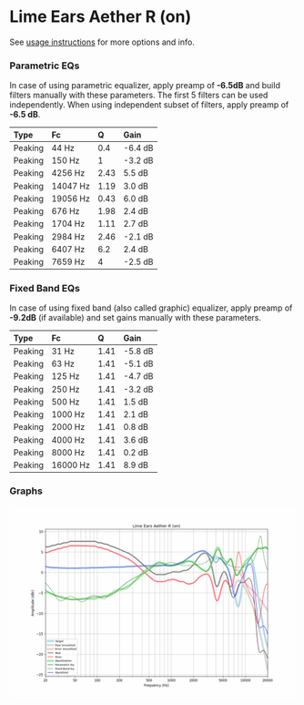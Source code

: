 # Lime Ears Aether R (on)
See [usage instructions](https://github.com/jaakkopasanen/AutoEq#usage) for more options and info.

### Parametric EQs
In case of using parametric equalizer, apply preamp of **-6.5dB** and build filters manually
with these parameters. The first 5 filters can be used independently.
When using independent subset of filters, apply preamp of **-6.5 dB**.

| Type    | Fc       |    Q | Gain    |
|:--------|:---------|:-----|:--------|
| Peaking | 44 Hz    | 0.4  | -6.4 dB |
| Peaking | 150 Hz   | 1    | -3.2 dB |
| Peaking | 4256 Hz  | 2.43 | 5.5 dB  |
| Peaking | 14047 Hz | 1.19 | 3.0 dB  |
| Peaking | 19056 Hz | 0.43 | 6.0 dB  |
| Peaking | 676 Hz   | 1.98 | 2.4 dB  |
| Peaking | 1704 Hz  | 1.11 | 2.7 dB  |
| Peaking | 2984 Hz  | 2.46 | -2.1 dB |
| Peaking | 6407 Hz  | 6.2  | 2.4 dB  |
| Peaking | 7659 Hz  | 4    | -2.5 dB |

### Fixed Band EQs
In case of using fixed band (also called graphic) equalizer, apply preamp of **-9.2dB**
(if available) and set gains manually with these parameters.

| Type    | Fc       |    Q | Gain    |
|:--------|:---------|:-----|:--------|
| Peaking | 31 Hz    | 1.41 | -5.8 dB |
| Peaking | 63 Hz    | 1.41 | -5.1 dB |
| Peaking | 125 Hz   | 1.41 | -4.7 dB |
| Peaking | 250 Hz   | 1.41 | -3.2 dB |
| Peaking | 500 Hz   | 1.41 | 1.5 dB  |
| Peaking | 1000 Hz  | 1.41 | 2.1 dB  |
| Peaking | 2000 Hz  | 1.41 | 0.8 dB  |
| Peaking | 4000 Hz  | 1.41 | 3.6 dB  |
| Peaking | 8000 Hz  | 1.41 | 0.2 dB  |
| Peaking | 16000 Hz | 1.41 | 8.9 dB  |

### Graphs
![](./Lime%20Ears%20Aether%20R%20(on).png)